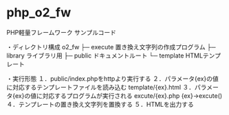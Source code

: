 # php_o2_fw
PHP軽量フレームワーク サンプルコード

・ディレクトリ構成
o2_fw
├─ execute  置き換え文字列の作成プログラム
├─ library  ライブラリ用
├─ public   ドキュメントルート
└─ template HTMLテンプレート

・実行形態
１．public/index.phpをhttpより実行する
２．パラメータ{ex}の値に対応するテンプレートファイルを読み込む
    template/{ex}.html
３．パラメータ{ex}の値に対応するプログラムが実行される
    excute/{ex}.php
    {ex}->excute()
４．テンプレートの置き換え文字列を置換する
５．HTMLを出力する

